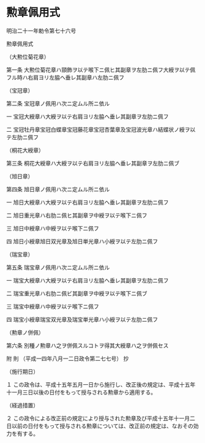 # 勲章佩用式

明治二十一年勅令第七十六号

勲章佩用式

（大勲位菊花章）

第一条 大勲位菊花章ハ頸飾ヲ以テ喉下ニ佩ヒ其副章ヲ左肋ニ佩フ大綬ヲ以テ佩フル時ハ右肩ヨリ左脇ヘ垂レ其副章ハ左肋ニ佩フ

（宝冠章）

第二条 宝冠章ノ佩用ハ次ニ定ムル所ニ依ル

一 宝冠大綬章ハ大綬ヲ以テ右肩ヨリ左脇ヘ垂レ其副章ヲ左肋ニ佩フ

二 宝冠牡丹章宝冠白蝶章宝冠藤花章宝冠杏葉章及宝冠波光章ハ結蝶状ノ綬ヲ以テ左肋ニ佩フ

（桐花大綬章）

第三条 桐花大綬章ハ大綬ヲ以テ右肩ヨリ左脇ヘ垂レ其副章ヲ左肋ニ佩ブ

（旭日章）

第四条 旭日章ノ佩用ハ次ニ定ムル所ニ依ル

一 旭日大綬章ハ大綬ヲ以テ右肩ヨリ左脇ヘ垂レ其副章ヲ左肋ニ佩フ

二 旭日重光章ハ右肋ニ佩ヒ其副章ヲ中綬ヲ以テ喉下ニ佩フ

三 旭日中綬章ハ中綬ヲ以テ喉下ニ佩フ

四 旭日小綬章旭日双光章及旭日単光章ハ小綬ヲ以テ左肋ニ佩フ

（瑞宝章）

第五条 瑞宝章ノ佩用ハ次ニ定ムル所ニ依ル

一 瑞宝大綬章ハ大綬ヲ以テ右肩ヨリ左脇ヘ垂レ其副章ヲ左肋ニ佩フ

二 瑞宝重光章ハ右肋ニ佩ビ其副章ヲ中綬ヲ以テ喉下ニ佩ブ

三 瑞宝中綬章ハ中綬ヲ以テ喉下ニ佩フ

四 瑞宝小綬章瑞宝双光章及瑞宝単光章ハ小綬ヲ以テ左肋ニ佩フ

（勲章ノ併佩）

第六条 別種ノ勲章ハ之ヲ併佩スルコトヲ得其大綬章ハ之ヲ併佩セス

附 則 （平成一四年八月一二日政令第二七七号） 抄

（施行期日）

１ この政令は、平成十五年五月一日から施行し、改正後の規定は、平成十五年十一月三日以後の日付をもって授与される勲章から適用する。

（経過措置）

２ この政令による改正前の規定により授与された勲章及び平成十五年十一月二日以前の日付をもって授与される勲章については、改正前の規定は、なおその効力を有する。
